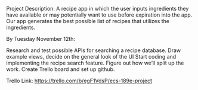 Project Description: 
A recipe app in which the user inputs ingredients they have available or may potentially want to use before expiration into the app. Our app generates the best possible list of recipes that utilizes the ingredients.


By Tuesday November 12th:

Research and test possible APIs for searching a recipe database.
Draw example views, decide on the general look of the UI
Start coding and implementing the recipe search feature.
Figure out how we’ll split up the work.
Create Trello board and set up github.

Trello Link: https://trello.com/b/egF1VdsP/ecs-189e-project

